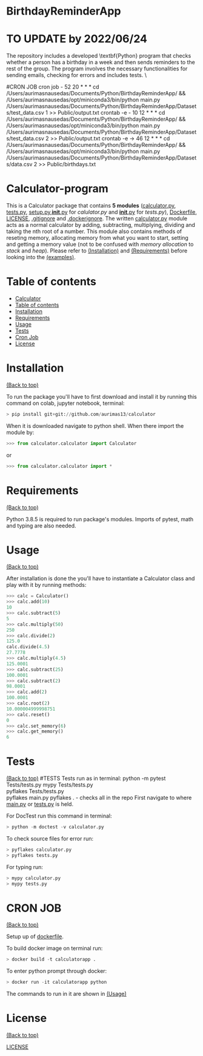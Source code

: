 # BirthdayReminderApp
# TO UPDATE by 2022/06/24

The repository includes a developed \textbf{Python} program that checks whether a person has a birthday in a week and then sends reminders to the rest of the group. The program involves the necessary functionalities for sending emails, checking for errors and includes tests. \\




#CRON JOB
cron job - 52 20 * * * cd /Users/aurimasnausedas/Documents/Python/BirthdayReminderApp/ && /Users/aurimasnausedas/opt/miniconda3/bin/python main.py /Users/aurimasnausedas/Documents/Python/BirthdayReminderApp/Datasets/test_data.csv 1 >> Public/output.txt
crontab -e - 10 12 * * * cd /Users/aurimasnausedas/Documents/Python/BirthdayReminderApp/ && /Users/aurimasnausedas/opt/miniconda3/bin/python  main.py /Users/aurimasnausedas/Documents/Python/BirthdayReminderApp/Datasets/test_data.csv 2 >> Public/output.txt
crontab -e -> 46 12 * * * cd /Users/aurimasnausedas/Documents/Python/BirthdayReminderApp/ && /Users/aurimasnausedas/opt/miniconda3/bin/python  main.py /Users/aurimasnausedas/Documents/Python/BirthdayReminderApp/Datasets/data.csv 2 >> Public/birthdays.txt

# Calculator-program

This is a Calculator package that contains **5 modules** ([calculator.py](https://github.com/aurimas13/calculator/blob/main/calculator/calculator.py), [tests.py](https://github.com/aurimas13/calculator/blob/main/test/tests.py), [setup.py](https://github.com/aurimas13/calculator/blob/main/setup.py),[__init__.py](https://github.com/aurimas13/Calculator/blob/main/calculator/__init__.py) for *calulator.py* and [__init__.py](https://github.com/aurimas13/Calculator/blob/main/tests/__init__.py) for *tests.py*), [Dockerfile](https://github.com/aurimas13/calculator/blob/main/Dockerfile), [LICENSE](https://github.com/aurimas13/calculator/blob/main/LICENSE), [.gitignore](https://github.com/aurimas13/calculator/blob/main/.gitignore) and [.dockerignore](https://github.com/aurimas13/calculator/blob/main/.dockerignore). 
The written [calculator.py](https://github.com/aurimas13/calculator/blob/main/calculator/calculator.py) module acts as a normal calculator by adding, subtracting, multiplying, dividing and taking the nth root of a number. This module also contains methods of reseting memory, allocating memory from what you want to start, setting and getting a memory value (not to be confused with *memory allocation* to *stack* and *heap*). Please refer to [(Installation)](#installation) and [(Requirements)](#requirements) before looking into the [(examples)](#usage).

# Table of contents

- [Calculator](#Calculator)
- [Table of contents](#table-of-contents)
- [Installation](#installation)
- [Requirements](#requirements)
- [Usage](#usage)
- [Tests](#tests)
- [Cron Job](#cron-job)
- [License](#license)
 
# Installation
[(Back to top)](#table-of-contents)

To run the package you'll have to first download and install it by running this command on colab, jupyter notebook, terminal:
``` python
> pip install git+git://github.com/aurimas13/calculator
```
When it is downloaded navigate to python shell. When there import the module by:
``` python
>>> from calculator.calculator import Calculator
```
or 
``` python
>>> from calculator.calculator import *
```

# Requirements
[(Back to top)](#table-of-contents)

Python 3.8.5 is required to run package's modules. Imports of pytest, math and typing are also needed.

# Usage
[(Back to top)](#table-of-contents)

After installation is done the you'll have to instantiate a Calculator class and play with it by running methods:
```python
>>> calc = Calculator()
>>> calc.add(10)
10
>>> calc.subtract(5)
5
>>> calc.multiply(50)
250
>>> calc.divide(2)
125.0
calc.divide(4.5)
27.7778
>>> calc.multiply(4.5)
125.0001
>>> calc.subtract(25)
100.0001
>>> calc.subtract(2)
98.0001
>>> calc.add(2)
100.0001
>>> calc.root(2)
10.000004999998751
>>> calc.reset()
0
>>> calc.set_memory(6)
>>> calc.get_memory()
6
```
# Tests
[(Back to top)](#table-of-contents)
#TESTS
Tests run as in terminal:
python -m pytest Tests/tests.py
mypy Tests/tests.py     
pyflakes Tests/tests.py   
pyflakes main.py
pyflakes . - checks all  in the repo
First navigate to where [main.py](https://github.com/aurimas13/calculator/blob/main/calculator/calculator.py) or [tests.py](https://github.com/aurimas13/BirthdayReminderApp/blob/main/Tests/tests.py) is held.

For DocTest run this command in terminal:
``` python
> python -m doctest -v calculator.py
```
To check source files for error run:
``` python
> pyflakes calculator.py
> pyflakes tests.py
```

For typing run:
``` python
> mypy calculator.py
> mypy tests.py
``` 
# CRON JOB
[(Back to top)](#table-of-contents)

Setup up of [dockerfile](https://github.com/aurimas13/calculator/blob/main/Dockerfile).

To build docker image on terminal run:
``` python
> docker build -t calculatorapp .
```
To enter python prompt through docker:
``` python
> docker run -it calculatorapp python 
```
The commands to run in it are shown in [(Usage)](#usage)

# License
[(Back to top)](#table-of-contents)


[LICENSE](https://github.com/aurimas13/BirthdayReminderApp/blob/main/LICENSE)


